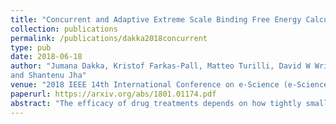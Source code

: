 ```yaml
---
title: "Concurrent and Adaptive Extreme Scale Binding Free Energy Calculations"
collection: publications
permalink: /publications/dakka2018concurrent
type: pub
date: 2018-06-18
author: "Jumana Dakka, Kristof Farkas-Pall, Matteo Turilli, David W Wright, Peter V Coveney 
and Shantenu Jha"
venue: "2018 IEEE 14th International Conference on e-Science (e-Science)"
paperurl: https://arxiv.org/abs/1801.01174.pdf
abstract: "The efficacy of drug treatments depends on how tightly small molecules bind to their target proteins. The rapid and accurate quantification of the strength of these interactions (as measured by binding affinity) is a grand challenge of computational chemistry, surmounting which could revolutionize drug design and provide the platform for patient-specific medicine. Recent evidence suggests that molecular dynamics (MD) can achieve useful predictive accuracy (< 1 kcal/mol). For this predictive accuracy to impact clinical decision making, binding free energy computational campaigns must provide results rapidly and without loss of accuracy. This demands advances in algorithms, scalable software systems, and efficient utilization of supercomputing resources. We introduce a framework called HTBAC, designed to support accurate and scalable drug binding affinity calculations, while marshaling large simulation campaigns. We show that HTBAC supports the specification and execution of free-energy protocols at scale. This paper makes three main contributions: (1) shows the importance of adaptive execution for ensemble-based free energy protocols to improve binding affinity accuracy; (2) presents and characterizes HTBAC -- a software system that enables the scalable and adaptive execution of binding affinity protocols at scale; and (3) for a widely used free-energy protocol (TIES), shows improvements in the accuracy of simulations for a fixed amount of resource, or reduced resource consumption for a fixed accuracy as a consequence of adaptive execution."
---
```

